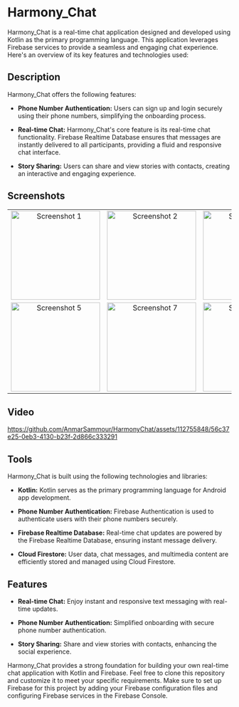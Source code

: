 # Harmony_Chat

Harmony_Chat is a real-time chat application designed and developed using Kotlin as the primary programming language. This application leverages Firebase services to provide a seamless and engaging chat experience. Here's an overview of its key features and technologies used:

## Description

Harmony_Chat offers the following features:

- **Phone Number Authentication:** Users can sign up and login securely using their phone numbers, simplifying the onboarding process.

- **Real-time Chat:** Harmony_Chat's core feature is its real-time chat functionality. Firebase Realtime Database ensures that messages are instantly delivered to all participants, providing a fluid and responsive chat interface.

- **Story Sharing:** Users can share and view stories with contacts, creating an interactive and engaging experience.

## Screenshots
<table>
  <tr>
    <td align="center"><img src="https://github.com/AnmarSammour/HarmonyChat/assets/112755848/e5511a6b-db31-44d5-9f64-53e36ab81f15" alt="Screenshot 1" width="200"/></td>
    <td align="center"><img src="https://github.com/AnmarSammour/HarmonyChat/assets/112755848/ce22045d-2265-48bd-8755-7e9c6d7e07bc" alt="Screenshot 2" width="200"/></td>
    <td align="center"><img src="https://github.com/AnmarSammour/HarmonyChat/assets/112755848/695173b7-d9fb-4ec6-afd2-e19b0ed33253" alt="Screenshot 3" width="200"/></td>
    <td align="center"><img src="https://github.com/AnmarSammour/HarmonyChat/assets/112755848/31d1953e-42e9-4f8d-9fd8-9ebad16e09ec" alt="Screenshot 4" width="200"/></td>
  </tr>
  <tr>
    <td align="center"><img src="https://github.com/AnmarSammour/HarmonyChat/assets/112755848/496f412c-b35f-4758-8c77-75c4eff74e7a" alt="Screenshot 5" width="200"/></td>
    <td align="center"><img src="https://github.com/AnmarSammour/HarmonyChat/assets/112755848/9fe27974-24a3-4106-8d32-d5631cac54bb" alt="Screenshot 7" width="200"/></td>
    <td align="center"><img src="https://github.com/AnmarSammour/HarmonyChat/assets/112755848/8da0323b-d3ac-4d60-a2ad-d1e92d04c9f2" alt="Screenshot 9" width="200"/></td>
    <td align="center"><img src="https://github.com/AnmarSammour/HarmonyChat/assets/112755848/bc291343-06a3-4256-a34f-af760eef2a0b" alt="Screenshot 8" width="200"/></td>
  </tr>
</table>

## Video
https://github.com/AnmarSammour/HarmonyChat/assets/112755848/56c37e25-0eb3-4130-b23f-2d866c333291

## Tools

Harmony_Chat is built using the following technologies and libraries:

- **Kotlin:** Kotlin serves as the primary programming language for Android app development.

- **Phone Number Authentication:** Firebase Authentication is used to authenticate users with their phone numbers securely.

- **Firebase Realtime Database:** Real-time chat updates are powered by the Firebase Realtime Database, ensuring instant message delivery.

- **Cloud Firestore:** User data, chat messages, and multimedia content are efficiently stored and managed using Cloud Firestore.

## Features

- **Real-time Chat:** Enjoy instant and responsive text messaging with real-time updates.

- **Phone Number Authentication:** Simplified onboarding with secure phone number authentication.

- **Story Sharing:** Share and view stories with contacts, enhancing the social experience.

Harmony_Chat provides a strong foundation for building your own real-time chat application with Kotlin and Firebase. Feel free to clone this repository and customize it to meet your specific requirements. Make sure to set up Firebase for this project by adding your Firebase configuration files and configuring Firebase services in the Firebase Console.
